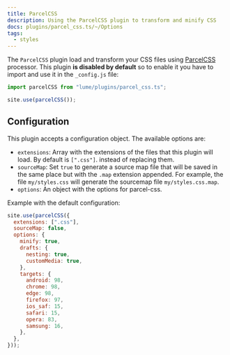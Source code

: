```yaml
---
title: ParcelCSS
description: Using the ParcelCSS plugin to transform and minify CSS
docs: plugins/parcel_css.ts/~/Options
tags:
  - styles
---
```


The `ParcelCSS` plugin load and transform your CSS files using
[ParcelCSS](https://github.com/parcel-bundler/parcel-css) processor. This plugin
**is disabled by default** so to enable it you have to import and use it in the
`_config.js` file:

```js
import parcelCSS from "lume/plugins/parcel_css.ts";

site.use(parcelCSS());
```

## Configuration

This plugin accepts a configuration object. The available options are:

- `extensions`: Array with the extensions of the files that this plugin will
  load. By default is `[".css"]`. instead of replacing them.
- `sourceMap`: Set `true` to generate a source map file that will be saved in
  the same place but with the `.map` extension appended. For example, the file
  `my/styles.css` will generate the sourcemap file `my/styles.css.map`.
- `options`: An object with the options for parcel-css.

Example with the default configuration:

```js
site.use(parcelCSS({
  extensions: [".css"],
  sourceMap: false,
  options: {
    minify: true,
    drafts: {
      nesting: true,
      customMedia: true,
    },
    targets: {
      android: 98,
      chrome: 98,
      edge: 98,
      firefox: 97,
      ios_saf: 15,
      safari: 15,
      opera: 83,
      samsung: 16,
    },
  },
}));
```
